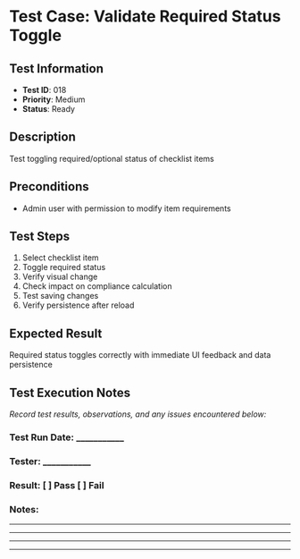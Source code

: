 # Test Case: Validate Required Status Toggle

## Test Information
- **Test ID**: 018
- **Priority**: Medium
- **Status**: Ready

## Description
Test toggling required/optional status of checklist items

## Preconditions
- Admin user with permission to modify item requirements

## Test Steps
1. Select checklist item
2. Toggle required status
3. Verify visual change
4. Check impact on compliance calculation
5. Test saving changes
6. Verify persistence after reload

## Expected Result
Required status toggles correctly with immediate UI feedback and data persistence

## Test Execution Notes
_Record test results, observations, and any issues encountered below:_

### Test Run Date: ___________
### Tester: ___________
### Result: [ ] Pass [ ] Fail

### Notes:
_________________________________
_________________________________
_________________________________
_________________________________